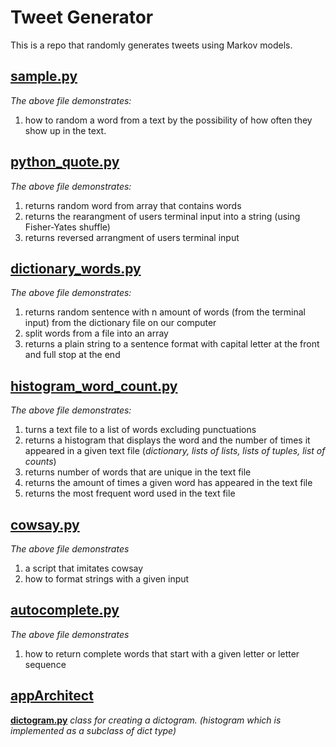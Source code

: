 # Tweet Generator

This is a repo that randomly generates tweets using Markov models.

## [sample.py](https://github.com/RinniSwift/Tweet-Generator/blob/master/sample.py)
*The above file demonstrates:*
1. how to random a word from a text by the possibility of how often they show up in the text.

## [python_quote.py](https://github.com/RinniSwift/Tweet-Generator/blob/master/python_quote.py)
*The above file demonstrates:*
1. returns random word from array that contains words
2. returns the rearangment of users terminal input into a string (using Fisher-Yates shuffle)
3. returns reversed arrangment of users terminal input

## [dictionary_words.py](https://github.com/RinniSwift/Tweet-Generator/blob/master/dictionary_words.py)
*The above file demonstrates:*
1. returns random sentence with n amount of words (from the terminal input) from the dictionary file on our computer
3. split words from a file into an array
4. returns a plain string to a sentence format with capital letter at the front and full stop at the end

## [histogram_word_count.py](https://github.com/RinniSwift/Tweet-Generator/blob/master/histogram_word_count.py)
*The above file demonstrates:*
1. turns a text file to a list of words excluding punctuations
1. returns a histogram that displays the word and the number of times it appeared in a given text file (*dictionary, lists of lists, lists of tuples, list of counts*)
2. returns number of words that are unique in the text file
3. returns the amount of times a given word has appeared in the text file
4. returns the most frequent word used in the text file


## [cowsay.py](https://github.com/RinniSwift/Tweet-Generator/blob/master/cowsay.py)
*The above file demonstrates*
1. a script that imitates cowsay
2. how to format strings with a given input


## [autocomplete.py](https://github.com/RinniSwift/Tweet-Generator/blob/master/autocomplete.py)
*The above file demonstrates*
1. how to return complete words that start with a given letter or letter sequence


## [appArchitect](https://github.com/RinniSwift/Tweet-Generator/tree/master/AppArchitecture)
**[dictogram.py](https://github.com/RinniSwift/Tweet-Generator/blob/master/AppArchitecture/dictogram.py)**
*class for creating a dictogram. (histogram which is implemented as a subclass of dict type)*
